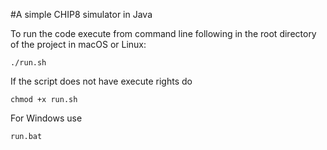 #A simple CHIP8 simulator in Java

To run the code execute from command line following in the root directory
of the project in macOS or Linux:

```
./run.sh
```

If the script does not have execute rights do

```
chmod +x run.sh
```

For Windows use

```
run.bat
```
